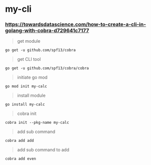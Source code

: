 # my-cli
### https://towardsdatascience.com/how-to-create-a-cli-in-golang-with-cobra-d729641c7177
> get module

`go get -u github.com/spf13/cobra`

> get CLI tool

`go get -u github.com/spf13/cobra/cobra`

> initiate go mod

`go mod init my-calc`

> install module

`go install my-calc`

> cobra init

`cobra init --pkg-name my-calc`

> add sub command

`cobra add add`

> add sub command to add

`cobra add even`